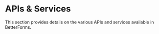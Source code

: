 # APIs & Services

This section provides details on the various APIs and services available in BetterForms. 